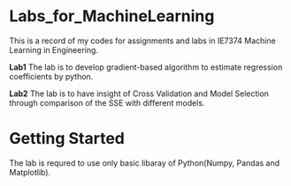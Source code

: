 # Labs_for_MachineLearning
This is a record of my codes for assignments and labs in IE7374 Machine Learning in Engineering.

**Lab1**
The lab is to develop gradient-based algorithm to estimate regression coefficients by python.

**Lab2**
The lab is to have insight of Cross Validation and Model Selection through comparison of the SSE with different models.

# Getting Started
The lab is requred to use only basic libaray of Python(Numpy, Pandas and Matplotlib).

